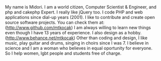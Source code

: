 My name is Midori. I am a world citizen, Computer Scientist & Engineer, and php and cakephp Expert. I really like jQuery too. I code PHP and web applications since dial-up years (2001). I like to contribute and create open source software projects. You can check them at: (http://www.github.com/mtkocak) I am always willing to learn new things even though I have 13 years of experience. I also design as a hobby. (http://www.behance.net/mtkocak) Other than coding and design, I like music, play guitar and drums, singing in choirs since I was 7. I believe in science and I am a woman who believes in equal oportunity for everyone. So I help women, lgbt people and students free of charge.